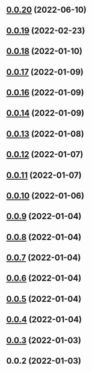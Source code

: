 ## [0.0.20](https://github.com/Code-Faster/codefaster-dubbo-template/compare/v0.0.19...v0.0.20) (2022-06-10)



## [0.0.19](https://github.com/Code-Faster/codefaster-dubbo-template/compare/v0.0.18...v0.0.19) (2022-02-23)



## [0.0.18](https://github.com/Code-Faster/codefaster-dubbo-template/compare/v0.0.17...v0.0.18) (2022-01-10)



## [0.0.17](https://github.com/Code-Faster/codefaster-dubbo-template/compare/v0.0.16...v0.0.17) (2022-01-09)



## [0.0.16](https://github.com/Code-Faster/codefaster-dubbo-template/compare/v0.0.14...v0.0.16) (2022-01-09)



## [0.0.14](https://github.com/Code-Faster/codefaster-dubbo-template/compare/v0.0.13...v0.0.14) (2022-01-09)



## [0.0.13](https://github.com/Code-Faster/codefaster-dubbo-template/compare/v0.0.12...v0.0.13) (2022-01-08)



## [0.0.12](https://github.com/Code-Faster/codefaster-dubbo-template/compare/v0.0.11...v0.0.12) (2022-01-07)



## [0.0.11](https://github.com/Code-Faster/codefaster-dubbo-template/compare/v0.0.10...v0.0.11) (2022-01-07)



## [0.0.10](https://github.com/Code-Faster/codefaster-dubbo-template/compare/v0.0.9...v0.0.10) (2022-01-06)



## [0.0.9](https://github.com/Code-Faster/codefaster-dubbo-template/compare/v0.0.8...v0.0.9) (2022-01-04)



## [0.0.8](https://github.com/Code-Faster/codefaster-dubbo-template/compare/v0.0.7...v0.0.8) (2022-01-04)



## [0.0.7](https://github.com/Code-Faster/codefaster-dubbo-template/compare/v0.0.6...v0.0.7) (2022-01-04)



## [0.0.6](https://github.com/Code-Faster/codefaster-dubbo-template/compare/v0.0.5...v0.0.6) (2022-01-04)



## [0.0.5](https://github.com/Code-Faster/codefaster-dubbo-template/compare/v0.0.4...v0.0.5) (2022-01-04)



## [0.0.4](https://github.com/Code-Faster/codefaster-dubbo-template/compare/v0.0.3...v0.0.4) (2022-01-04)



## [0.0.3](https://github.com/Code-Faster/codefaster-dubbo-template/compare/v0.0.2...v0.0.3) (2022-01-03)



## 0.0.2 (2022-01-03)



